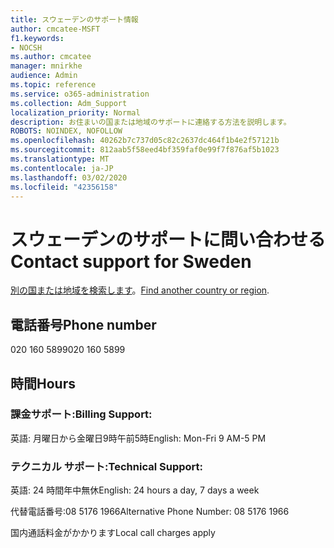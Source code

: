 ```yaml
---
title: スウェーデンのサポート情報
author: cmcatee-MSFT
f1.keywords:
- NOCSH
ms.author: cmcatee
manager: mnirkhe
audience: Admin
ms.topic: reference
ms.service: o365-administration
ms.collection: Adm_Support
localization_priority: Normal
description: お住まいの国または地域のサポートに連絡する方法を説明します。
ROBOTS: NOINDEX, NOFOLLOW
ms.openlocfilehash: 40262b7c737d05c82c2637dc464f1b4e2f57121b
ms.sourcegitcommit: 812aab5f58eed4bf359faf0e99f7f876af5b1023
ms.translationtype: MT
ms.contentlocale: ja-JP
ms.lasthandoff: 03/02/2020
ms.locfileid: "42356158"
---
```

# <a name="contact-support-for-sweden"></a><span data-ttu-id="b88a2-103">スウェーデンのサポートに問い合わせる</span><span class="sxs-lookup"><span data-stu-id="b88a2-103">Contact support for Sweden</span></span>

<span data-ttu-id="b88a2-104">[別の国または地域を検索します](../contact-support-for-business-products.md)。</span><span class="sxs-lookup"><span data-stu-id="b88a2-104">[Find another country or region](../contact-support-for-business-products.md).</span></span>

## <a name="phone-number"></a><span data-ttu-id="b88a2-105">電話番号</span><span class="sxs-lookup"><span data-stu-id="b88a2-105">Phone number</span></span>
<span data-ttu-id="b88a2-106">020 160 5899</span><span class="sxs-lookup"><span data-stu-id="b88a2-106">020 160 5899</span></span>

## <a name="hours"></a><span data-ttu-id="b88a2-107">時間</span><span class="sxs-lookup"><span data-stu-id="b88a2-107">Hours</span></span>
### <a name="billing-support"></a><span data-ttu-id="b88a2-108">課金サポート:</span><span class="sxs-lookup"><span data-stu-id="b88a2-108">Billing Support:</span></span>

<span data-ttu-id="b88a2-109">英語: 月曜日から金曜日9時午前5時</span><span class="sxs-lookup"><span data-stu-id="b88a2-109">English: Mon-Fri 9 AM-5 PM</span></span>

### <a name="technical-support"></a><span data-ttu-id="b88a2-110">テクニカル サポート:</span><span class="sxs-lookup"><span data-stu-id="b88a2-110">Technical Support:</span></span>

<span data-ttu-id="b88a2-111">英語: 24 時間年中無休</span><span class="sxs-lookup"><span data-stu-id="b88a2-111">English: 24 hours a day, 7 days a week</span></span>

<span data-ttu-id="b88a2-112">代替電話番号:08 5176 1966</span><span class="sxs-lookup"><span data-stu-id="b88a2-112">Alternative Phone Number: 08 5176 1966</span></span>

<span data-ttu-id="b88a2-113">国内通話料金がかかります</span><span class="sxs-lookup"><span data-stu-id="b88a2-113">Local call charges apply</span></span>
